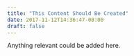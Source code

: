 ```yaml
---
title: "This Content Should Be Created"
date: 2017-11-12T14:36:47-08:00
draft: false
---
```


Anything relevant could be added here.
